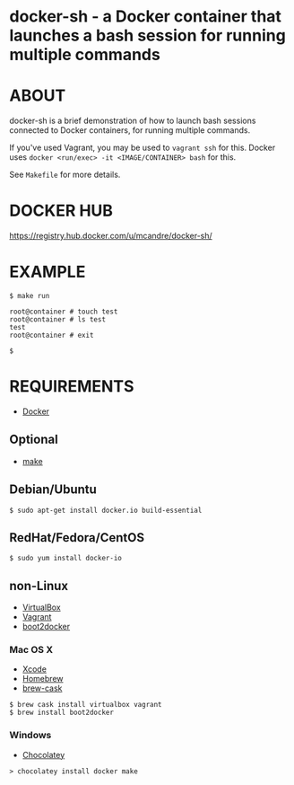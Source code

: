 # docker-sh - a Docker container that launches a bash session for running multiple commands

# ABOUT

docker-sh is a brief demonstration of how to launch bash sessions connected to Docker containers, for running multiple commands.

If you've used Vagrant, you may be used to `vagrant ssh` for this. Docker uses `docker <run/exec> -it <IMAGE/CONTAINER> bash` for this.

See `Makefile` for more details.

# DOCKER HUB

https://registry.hub.docker.com/u/mcandre/docker-sh/

# EXAMPLE

```
$ make run

root@container # touch test
root@container # ls test
test
root@container # exit

$
```

# REQUIREMENTS

* [Docker](https://www.docker.com/)

## Optional

* [make](http://www.gnu.org/software/make/)

## Debian/Ubuntu

```
$ sudo apt-get install docker.io build-essential
```

## RedHat/Fedora/CentOS

```
$ sudo yum install docker-io
```

## non-Linux

* [VirtualBox](https://www.virtualbox.org/)
* [Vagrant](https://www.vagrantup.com/)
* [boot2docker](http://boot2docker.io/)

### Mac OS X

* [Xcode](http://itunes.apple.com/us/app/xcode/id497799835?ls=1&mt=12)
* [Homebrew](http://brew.sh/)
* [brew-cask](http://caskroom.io/)

```
$ brew cask install virtualbox vagrant
$ brew install boot2docker
```

### Windows

* [Chocolatey](https://chocolatey.org/)

```
> chocolatey install docker make
```
